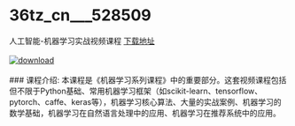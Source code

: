 # 36tz_cn___528509
人工智能-机器学习实战视频课程
[下载地址](http://www.36tz.cn/article/528509 "下载地址")
<br/></br>[![download](http://36tz.cn/muke_img/2019_11_356-20-300x180.jpg "下载地址")](http://www.36tz.cn/article/528509 "下载地址")
<br/></br>### 课程介绍:
本课程是《机器学习系列课程》中的重要部分。这套视频课程包括但不限于Python基础、常用机器学习框架（如scikit-learn、tensorflow、pytorch、caffe、keras等），机器学习核心算法、大量的实战案例、机器学习的数学基础，机器学习在自然语言处理中的应用、机器学习在推荐系统中的应用。


